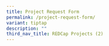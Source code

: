 ```yaml
---
title: Project Request Form
permalink: /project-request-form/
variant: tiptap
description: ""
third_nav_title: REDCap Projects (2)
---
```

